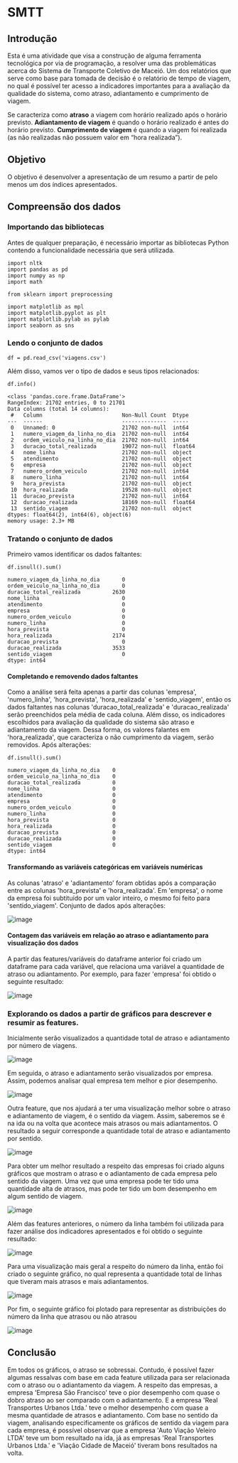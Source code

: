 # SMTT

## Introdução

Esta é uma atividade que visa a construção de alguma ferramenta tecnológica por via de programação, a resolver uma das problemáticas acerca do Sistema de Transporte
Coletivo de Maceió. Um dos relatórios que serve como base para tomada de decisão é o relatório de tempo de viagem, no qual é possível ter acesso a indicadores importantes para a avaliação da qualidade do sistema, como atraso, adiantamento e cumprimento de viagem.

Se caracteriza como **atraso** a viagem com horário realizado após o horário previsto. **Adiantamento de viagem** é quando o horário realizado é antes do horário previsto. **Cumprimento de viagem** é quando a viagem foi realizada (as não realizadas não possuem valor em “hora realizada”).

## Objetivo 

O objetivo é desenvolver a apresentação de um resumo a partir de pelo menos um dos índices apresentados.

## Compreensão dos dados

### Importando das bibliotecas
Antes de qualquer preparação, é necessário importar as bibliotecas Python contendo a funcionalidade necessária que será utilizada.

```
import nltk
import pandas as pd
import numpy as np
import math

from sklearn import preprocessing

import matplotlib as mpl
import matplotlib.pyplot as plt
import matplotlib.pylab as pylab
import seaborn as sns
```

### Lendo o conjunto de dados

```
df = pd.read_csv('viagens.csv')
```

Além disso, vamos ver o tipo de dados e seus tipos relacionados:

```
df.info()
```
```
<class 'pandas.core.frame.DataFrame'>
RangeIndex: 21702 entries, 0 to 21701
Data columns (total 14 columns):
 #   Column                         Non-Null Count  Dtype  
---  ------                         --------------  -----  
 0   Unnamed: 0                     21702 non-null  int64  
 1   numero_viagem_da_linha_no_dia  21702 non-null  int64  
 2   ordem_veiculo_na_linha_no_dia  21702 non-null  int64  
 3   duracao_total_realizada        19072 non-null  float64
 4   nome_linha                     21702 non-null  object 
 5   atendimento                    21702 non-null  object 
 6   empresa                        21702 non-null  object 
 7   numero_ordem_veiculo           21702 non-null  int64  
 8   numero_linha                   21702 non-null  int64  
 9   hora_prevista                  21702 non-null  object 
 10  hora_realizada                 19528 non-null  object 
 11  duracao_prevista               21702 non-null  int64  
 12  duracao_realizada              18169 non-null  float64
 13  sentido_viagem                 21702 non-null  object 
dtypes: float64(2), int64(6), object(6)
memory usage: 2.3+ MB
```

### Tratando o conjunto de dados

Primeiro vamos identificar os dados faltantes:

```
df.isnull().sum()
```
```
numero_viagem_da_linha_no_dia       0
ordem_veiculo_na_linha_no_dia       0
duracao_total_realizada          2630
nome_linha                          0
atendimento                         0
empresa                             0
numero_ordem_veiculo                0
numero_linha                        0
hora_prevista                       0
hora_realizada                   2174
duracao_prevista                    0
duracao_realizada                3533
sentido_viagem                      0
dtype: int64
```
#### Completando e removendo dados faltantes

Como a análise será feita apenas a partir das colunas 'empresa', 'numero_linha', 'hora_prevista',	'hora_realizada' e 'sentido_viagem', então os dados faltantes nas colunas 'duracao_total_realizada' e 'duracao_realizada' serão preenchidos pela média de cada coluna. Além disso, os indicadores escolhidos para avaliação da qualidade do sistema são atraso e adiantamento da viagem. Dessa forma, os valores falantes em 'hora_realizada', que caracteriza o não cumprimento da viagem, serão removidos. Após alterações:

```
df.isnull().sum()
```
```
numero_viagem_da_linha_no_dia    0
ordem_veiculo_na_linha_no_dia    0
duracao_total_realizada          0
nome_linha                       0
atendimento                      0
empresa                          0
numero_ordem_veiculo             0
numero_linha                     0
hora_prevista                    0
hora_realizada                   0
duracao_prevista                 0
duracao_realizada                0
sentido_viagem                   0
dtype: int64
```

#### Transformando as variáveis categóricas em variáveis numéricas

As colunas 'atraso' e 'adiantamento' foram obtidas após a comparação entre as colunas 'hora_prevista' e 'hora_realizada'. Em 'empresa', o nome da empresa foi subtituído por um valor inteiro, o mesmo foi feito para 'sentido_viagem'. Conjunto de dados após alterações:

![image](https://user-images.githubusercontent.com/32077255/107834049-f1c7c580-6d73-11eb-9a64-077ae626f4cf.png)

#### Contagem das variáveis em relação ao atraso e adiantamento para visualização dos dados

A partir das features/variáveis do dataframe anterior foi criado um dataframe para cada variável, que relaciona uma variável a quantidade de atraso ou adiantamento. Por exemplo, para fazer 'empresa' foi obtido o seguinte resultado:

![image](https://user-images.githubusercontent.com/32077255/107834867-4c622100-6d76-11eb-883e-319557a2417a.png)

### Explorando os dados a partir de gráficos para descrever e resumir as features.

Inicialmente serão visualizados a quantidade total de atraso e adiantamento por número de viagens.

![image](https://user-images.githubusercontent.com/32077255/107835148-46207480-6d77-11eb-93b9-0364be967486.png)

Em seguida, o atraso e adiantamento serão visualizados por empresa. Assim, podemos analisar qual empresa tem melhor e pior desempenho.

![image](https://user-images.githubusercontent.com/32077255/107835252-9992c280-6d77-11eb-859c-530950b4bc6b.png)

Outra feature, que nos ajudará a ter uma visualização melhor sobre o atraso e adiantamento de viagem, é o sentido da viagem. Assim, saberemos se é na ida ou na volta que acontece mais atrasos ou mais adiantamentos. O resultado a seguir corresponde a quantidade total de atraso e adiantamento por sentido.

![image](https://user-images.githubusercontent.com/32077255/107835582-c5627800-6d78-11eb-909f-3021f86e1ea3.png)

Para obter um melhor resultado a respeito das empresas foi criado alguns gráficos que mostram o atraso e o adiantamento de cada empresa pelo sentido da viagem. Uma vez que uma empresa pode ter tido uma quantidade alta de atrasos, mas pode ter tido um bom desempenho em algum sentido de viagem.

![image](https://user-images.githubusercontent.com/32077255/107835955-22126280-6d7a-11eb-945d-92acb8e4946e.png)

Além das features anteriores, o número da linha também foi utilizada para fazer análise dos indicadores apresentados e foi obtido o seguinte resultado:

![image](https://user-images.githubusercontent.com/32077255/107836143-d57b5700-6d7a-11eb-8497-69ab021e1716.png)

Para uma visualização mais geral a respeito do número da linha, então foi criado o seguinte gráfico, no qual representa a quantidade total de linhas que tiveram mais atrasos e mais adiantamentos.

![image](https://user-images.githubusercontent.com/32077255/107836478-0445fd00-6d7c-11eb-83f5-439dce9cc422.png)

Por fim, o seguinte gráfico foi plotado para representar as distribuições do número da linha que atrasou ou não atrasou

![image](https://user-images.githubusercontent.com/32077255/107836534-4b33f280-6d7c-11eb-9916-7a5d8830cb16.png)

## Conclusão

Em todos os gráficos, o atraso se sobressai. Contudo, é possível fazer algumas ressalvas com base em cada feature utilizada para ser relacionada com o atraso ou o adiantamento da viagem.
A respeito das empresas, a empresa 'Empresa São Francisco' teve o pior desempenho com quase o dobro atraso ao ser comparado com o adiantamento. E a empresa 'Real Transportes Urbanos Ltda.' teve o melhor desempenho com quase a mesma quantidade de atrasos e adiantamento. 
Com base no sentido da viagem, analisando especificamente os gráficos de sentido da viagem para cada empresa, é possível observar que a empresa 'Auto Viação Veleiro LTDA' teve um bom resultado na ida, já as empresas 'Real Transportes Urbanos Ltda.' e 'Viação Cidade de Maceió' tiveram bons resultados na volta.
